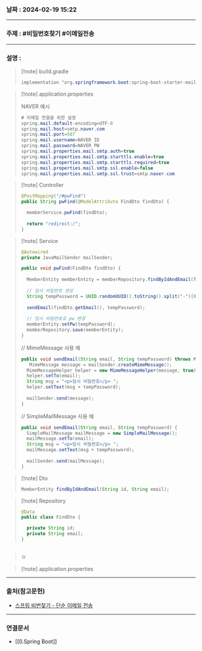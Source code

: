 ### 날짜 : 2024-02-19 15:22

___

### 주제 : #비밀번호찾기 #이메일전송

___

### 설명 : 

>[!note] build.gradle
>
> ```java
> implementation 'org.springframework.boot:spring-boot-starter-mail'
> ```

>[!note] application.properties
>
> NAVER 예시
>
> ```java
> # 이메일 연결을 위한 설정  
> spring.mail.default-encoding=UTF-8  
> spring.mail.host=smtp.naver.com  
> spring.mail.port=587  
> spring.mail.username=NAVER ID  
> spring.mail.password=NAVER PW  
> spring.mail.properties.mail.smtp.auth=true  
> spring.mail.properties.mail.smtp.starttls.enable=true  
> spring.mail.properties.mail.smtp.starttls.required=true  
> spring.mail.properties.mail.smtp.ssl.enable=false  
> spring.mail.properties.mail.smtp.ssl.trust=smtp.naver.com
> ```

>[!note] Controller
>
> ```java
> @PostMapping("/#pwFind")  
> public String pwFind(@ModelAttribute FindDto findDto) {  
>
> 	memberService.pwFind(findDto);  
>  
> 	return "redirect:/";  
> }
> ```

>[!note] Service
>
> ```java
> @Autowired  
> private JavaMailSender mailSender;
> ```
>
> ```java
> public void pwFind(FindDto findDto) {  
>  
> 	MemberEntity memberEntity = memberRepository.findByIdAndEmail(findDto.getId(), findDto.getEmail());  
>   
> 	// 임시 비밀번호 생성  
> 	String tempPassword = UUID.randomUUID().toString().split("-")[0];  
>   
> 	sendEmail(findDto.getEmail(), tempPassword);  
>   
> 	// 임시 비밀번호로 pw 변경  
> 	memberEntity.setPw(tempPassword);  
> 	memberRepository.save(memberEntity);  
> }
> ```
> 
> // MimeMessage 사용 예  
> 
> ```java
> public void sendEmail(String email, String tempPassword) throws MessagingException {
> 	 MimeMessage message = mailSender.createMimeMessage();  
> 	MimeMessageHelper helper = new MimeMessageHelper(message, true);  
> 	helper.setTo(email);  
> 	String msg = "<p>임시 비밀번호</p> ";  
> 	helper.setText(msg + tempPassword);  
>   
> 	mailSender.send(message);  
> }
> ```
> // SimpleMailMessage 사용 예  
> ```java  
> public void sendEmail(String email, String tempPassword) {
> 	SimpleMailMessage mailMessage = new SimpleMailMessage();  
> 	mailMessage.setTo(email);  
> 	String msg = "<p>임시 비밀번호</p> ";  
> 	mailMessage.setText(msg + tempPassword);  
>   
> 	mailSender.send(mailMessage);  
> }
> ```

>[!note] Dto
>
> ```java
> MemberEntity findByIdAndEmail(String id, String email);
> ```

>[!note] Repository
>
> ```java
> @Data
> public class FindDto {  
> 
> 	private String id;
> 	private String email;
> }
> ```

![]()

> ㅇ

>[!note] application.properties

___

### 출처(참고문헌)

- [스프링 비번찾기 - 단순 이메일 전송](https://velog.io/@jinvicky/%EC%8A%A4%ED%94%84%EB%A7%81-%EB%B9%84%EB%B2%88%EC%B0%BE%EA%B8%B0-%EB%8B%A8%EC%88%9C-%EC%9D%B4%EB%A9%94%EC%9D%BC-%EC%A0%84%EC%86%A1)

___

### 연결문서

- [[0.Spring Boot]]


